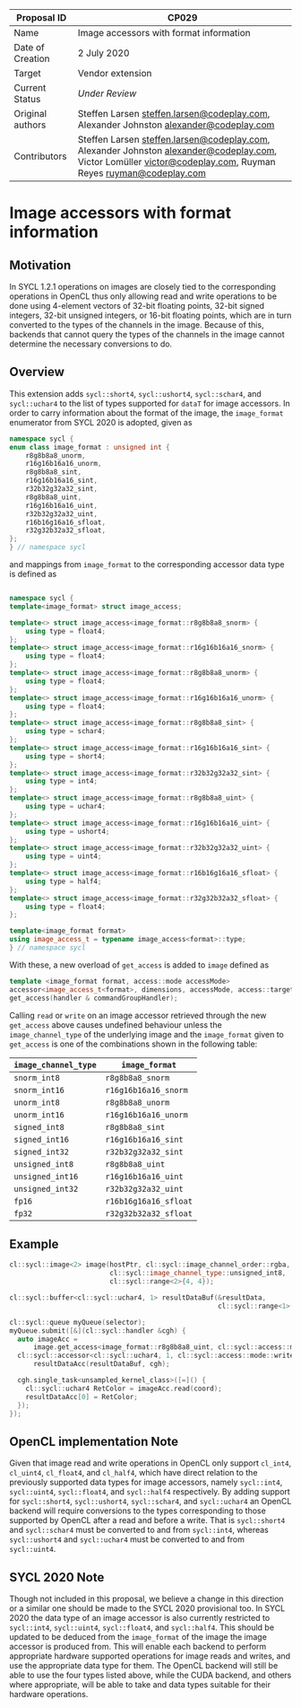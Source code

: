 | Proposal ID      | CP029                                                                                                                                                         |
| ---------------- | ------------------------------------------------------------------------------------------------------------------------------------------------------------- |
| Name             | Image accessors with format information                                                                                                                       |
| Date of Creation | 2 July 2020                                                                                                                                                   |
| Target           | Vendor extension                                                                                                                                              |
| Current Status   | *Under Review*                                                                                                                                                |
| Original authors | Steffen Larsen steffen.larsen@codeplay.com, Alexander Johnston alexander@codeplay.com                                                                         |
| Contributors     | Steffen Larsen steffen.larsen@codeplay.com, Alexander Johnston alexander@codeplay.com, Victor Lomüller victor@codeplay.com, Ruyman Reyes ruyman@codeplay.com  |

# Image accessors with format information

## Motivation

In SYCL 1.2.1 operations on images are closely tied to the corresponding
operations in OpenCL thus only allowing read and write operations to be done
using 4-element vectors of 32-bit floating points, 32-bit signed integers,
32-bit unsigned integers, or 16-bit floating points, which are in turn converted
to the types of the channels in the image. Because of this, backends that cannot
query the types of the channels in the image cannot determine the necessary
conversions to do.

## Overview

This extension adds `sycl::short4`, `sycl::ushort4`, `sycl::schar4`, and
`sycl::uchar4` to the list of types supported for `dataT` for image accessors.
In order to carry information about the format of the image, the
`image_format` enumerator from SYCL 2020 is adopted, given as

```c++
namespace sycl {
enum class image_format : unsigned int {
    r8g8b8a8_unorm,
    r16g16b16a16_unorm,
    r8g8b8a8_sint,
    r16g16b16a16_sint,
    r32b32g32a32_sint,
    r8g8b8a8_uint,
    r16g16b16a16_uint,
    r32b32g32a32_uint,
    r16b16g16a16_sfloat,
    r32g32b32a32_sfloat,
};
} // namespace sycl
```

and mappings from `image_format` to the corresponding accessor data type is
defined as

```c++

namespace sycl {
template<image_format> struct image_access;

template<> struct image_access<image_format::r8g8b8a8_snorm> {
    using type = float4;
};
template<> struct image_access<image_format::r16g16b16a16_snorm> {
    using type = float4;
};
template<> struct image_access<image_format::r8g8b8a8_unorm> {
    using type = float4;
};
template<> struct image_access<image_format::r16g16b16a16_unorm> {
    using type = float4;
};
template<> struct image_access<image_format::r8g8b8a8_sint> {
    using type = schar4;
};
template<> struct image_access<image_format::r16g16b16a16_sint> {
    using type = short4;
};
template<> struct image_access<image_format::r32b32g32a32_sint> {
    using type = int4;
};
template<> struct image_access<image_format::r8g8b8a8_uint> {
    using type = uchar4;
};
template<> struct image_access<image_format::r16g16b16a16_uint> {
    using type = ushort4;
};
template<> struct image_access<image_format::r32b32g32a32_uint> {
    using type = uint4;
};
template<> struct image_access<image_format::r16b16g16a16_sfloat> {
    using type = half4;
};
template<> struct image_access<image_format::r32g32b32a32_sfloat> {
    using type = float4;
};

template<image_format format>
using image_access_t = typename image_access<format>::type;
} // namespace sycl
```

With these, a new overload of `get_access` is added to `image` defined as

```c++
template <image_format format, access::mode accessMode>
accessor<image_access_t<format>, dimensions, accessMode, access::target::image>
get_access(handler & commandGroupHandler);
```

Calling `read` or `write` on an image accessor retrieved through the new
`get_access` above causes undefined behaviour unless the `image_channel_type` of
the underlying image and the `image_format` given to `get_access` is one of the
combinations shown in the following table:

| `image_channel_type` |     `image_format`    |
|----------------------|-----------------------|
| `snorm_int8`         | `r8g8b8a8_snorm`      |
| `snorm_int16`        | `r16g16b16a16_snorm`  |
| `unorm_int8`         | `r8g8b8a8_unorm`      |
| `unorm_int16`        | `r16g16b16a16_unorm`  |
| `signed_int8`        | `r8g8b8a8_sint`       |
| `signed_int16`       | `r16g16b16a16_sint`   |
| `signed_int32`       | `r32b32g32a32_sint`   |
| `unsigned_int8`      | `r8g8b8a8_uint`       |
| `unsigned_int16`     | `r16g16b16a16_uint`   |
| `unsigned_int32`     | `r32b32g32a32_uint`   |
| `fp16`               | `r16b16g16a16_sfloat` |
| `fp32`               | `r32g32b32a32_sfloat` |

## Example

```c++
cl::sycl::image<2> image(hostPtr, cl::sycl::image_channel_order::rgba,
                         cl::sycl::image_channel_type::unsigned_int8,
                         cl::sycl::range<2>{4, 4});

cl::sycl::buffer<cl::sycl::uchar4, 1> resultDataBuf(&resultData,
                                                    cl::sycl::range<1>(1));

cl::sycl::queue myQueue(selector);
myQueue.submit([&](cl::sycl::handler &cgh) {
  auto imageAcc =
      image.get_access<image_format::r8g8b8a8_uint, cl::sycl::access::mode::read>(cgh);
  cl::sycl::accessor<cl::sycl::uchar4, 1, cl::sycl::access::mode::write>
      resultDataAcc(resultDataBuf, cgh);

  cgh.single_task<unsampled_kernel_class>([=]() {
    cl::sycl::uchar4 RetColor = imageAcc.read(coord);
    resultDataAcc[0] = RetColor;
  });
});
```

## OpenCL implementation Note

Given that image read and write operations in OpenCL only support `cl_int4`,
`cl_uint4`, `cl_float4`, and `cl_half4`, which have direct relation to the
previously supported data types for image accessors, namely `sycl::int4`,
`sycl::uint4`, `sycl::float4`, and `sycl::half4` respectively. By adding support
for `sycl::short4`, `sycl::ushort4`, `sycl::schar4`, and `sycl::uchar4` an
OpenCL backend will require conversions to the types corresponding to those
supported by OpenCL after a read and before a write. That is `sycl::short4` and
`sycl::schar4` must be converted to and from `sycl::int4`, whereas
`sycl::ushort4` and `sycl::uchar4` must be converted to and from `sycl::uint4`.

## SYCL 2020 Note

Though not included in this proposal, we believe a change in this direction or a
similar one should be made to the SYCL 2020 provisional too. In SYCL 2020 the
data type of an image accessor is also currently restricted to `sycl::int4`,
`sycl::uint4`, `sycl::float4`, and `sycl::half4`. This should be updated to be
deduced from the `image_format` of the image the image accessor is produced
from. This will enable each backend to perform appropriate hardware supported
operations for image reads and writes, and use the appropriate data type for
them. The OpenCL backend will still be able to use the four types listed
above, while the CUDA backend, and others where appropriate, will be able to
take and data types suitable for their hardware operations.
